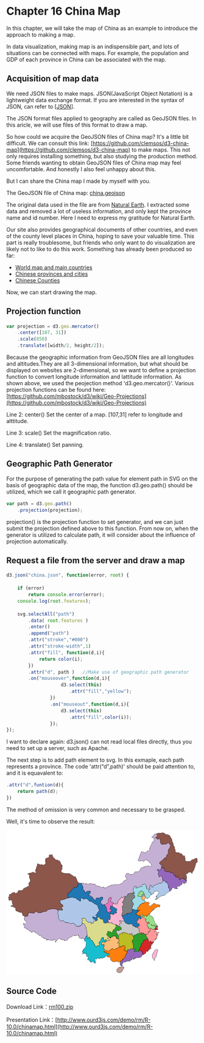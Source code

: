 # Chapter 16 China Map

In this chapter, we will take the map of China as an example to introduce the approach to making a map. 

In data visualization, making map is an indispensible part, and lots of situations can be connected with maps. For example, the population and GDP of each province in China can be associated with the map. 

## Acquisition of map data

We need JSON files to make maps. JSON(JavaScript Object Notation) is a lightweight data exchange format. If you are interested in the syntax of JSON, can refer to [[JSON](http://www.ourd3js.com/wordpress/?cat=309)].

The JSON format files applied to geography are called as GeoJSON files. In this aricle, we will use files of this format to draw a map. 

So how could we acquire the GeoJSON files of China map? It's a little bit difficult. We can consult this link: [https://github.com/clemsos/d3-china-map](https://github.com/clemsos/d3-china-map) to make maps. This not only requires installing something, but also studying the production method. Some friends wanting to obtain GeoJSON files of China map may feel uncomfortable. And honestly I also feel unhappy about this. 

But I can share the China map I made by myself with you.

The GeoJSON file of China map: [china.geojson](http://www.ourd3js.com/demo/rm/R-10.0/china.geojson)

The original data used in the file are from [Natural Earth](http://www.naturalearthdata.com/downloads/). I extracted some data and removed a lot of useless information, and only kept the province name and id number. Here I need to express my gratitude for Natural Earth. 

Our site also provides geographical documents of other countries, and even of the county level places in China, hoping to save your valuable time. This part is really troublesome, but friends who only want to do visualization are likely not to like to do this work. Something has already been produced so far:

- [World map and main countries](http://www.ourd3js.com/wordpress/?p=668)
- [Chinese provinces and cities](http://www.ourd3js.com/wordpress/?p=638)
- [Chinese Counties](http://www.ourd3js.com/wordpress/?p=739)

Now, we can start drawing the map. 

## Projection function

```javascript
var projection = d3.geo.mercator()
    .center([107, 31])
    .scale(850)
    .translate([width/2, height/2]);
```

Because the geographic information from GeoJSON files are all longitudes and altitudes.They are all 3-dimensional information, but what should be displayed on websites are 2-dimensional, so we want to define a projection function to convert longitude information and lattitude information. As shown above, we used the peojection method 'd3.geo.mercator()'. Various projection functions can be found here: [https://github.com/mbostock/d3/wiki/Geo-Projections](https://github.com/mbostock/d3/wiki/Geo-Projections)

Line 2: center() Set the center of a map. [107,31] refer to longitude and alttitude. 

Line 3: scale() Set the magnification ratio. 

Line 4: translate() Set panning.

## Geographic Path Generator

For the purpose of generating the path value for element path in SVG on the basis of geographic data of the map, the function d3.geo.path() should be utilized, which we call it geographic path generator.

```javascript
var path = d3.geo.path()
    .projection(projection);
```

projection() is the projection function to set generator, and we can just submit the projection defined above to this function. From now on, when the generator is utilized to calculate path, it will consider about the influence of projection automatically. 

## Request a file from the server and draw a map

```javascript
d3.json("china.json", function(error, root) {
        
    if (error) 
        return console.error(error);
    console.log(root.features);
        
    svg.selectAll("path")
        .data( root.features )
        .enter()
        .append("path")
        .attr("stroke","#000")
        .attr("stroke-width",1)
        .attr("fill", function(d,i){
            return color(i);
        })
        .attr("d", path )   //Make use of geographic path generator
        .on("mouseover",function(d,i){
                    d3.select(this)
                       .attr("fill","yellow");
                })
                .on("mouseout",function(d,i){
                    d3.select(this)
                       .attr("fill",color(i));
                });
});
```

I want to declare again: d3.json() can not read local files directly, thus you need to set up a server, such as Apache. 

The next step is to add path element to svg. In this exmaple, each path represents a province. The code 'attr(“d”,path)' should be paid attention to, and it is equavalent to:

```javascript
.attr("d",funtion(d){
    return path(d);
})
```

The method of omission is very common and necessary to be grasped. 

Well, it's time to observe the result:

![China Map](./images/chinamap-1.png)

## Source Code

Download Link：[rm100.zip](http://www.ourd3js.com/src/rm/rm100.zip)

Presentation Link：[http://www.ourd3js.com/demo/rm/R-10.0/chinamap.html](http://www.ourd3js.com/demo/rm/R-10.0/chinamap.html)
